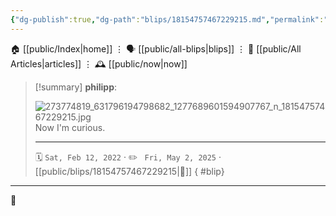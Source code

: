 ```yaml
---
{"dg-publish":true,"dg-path":"blips/18154757467229215.md","permalink":"/blips/18154757467229215/","title":"philipp on instagram @ 2022-02-12"}
---
```



<div class="transclusion internal-embed is-loaded"><div class="markdown-embed">




🏠 [[public/Index\|home]]  ⋮ 🗣️ [[public/all-blips\|blips]] ⋮  📝 [[public/All Articles\|articles]]  ⋮ 🕰️ [[public/now\|now]]


</div></div>


> [!summary] **philipp**:
>
> ![273774819_631796194798682_1277689601594907767_n_18154757467229215.jpg](/img/user/attachments/273774819_631796194798682_1277689601594907767_n_18154757467229215.jpg)
> Now I'm curious.
> - - -
>
> 🗓️ <code>Sat, Feb 12, 2022</code>  · ✏️ <code> Fri, May 2, 2025</code>  · [[public/blips/18154757467229215\|🔗]]
{ #blip}


- - -

 👾
